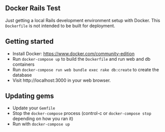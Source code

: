 Docker Rails Test
---

Just getting a local Rails development environment setup with Docker. This `Dockerfile` is not intended to be built for deployment.

## Getting started

- Install Docker: https://www.docker.com/community-edition
- Run `docker-compose up` to build the `Dockerfile` and run web and db containers
- Run `docker-compose run web bundle exec rake db:create` to create the database
- Visit http://localhost:3000 in your web browser.

## Updating gems

- Update your `Gemfile`
- Stop the `docker-compose` process (control-c or `docker-compose stop` depending on how you ran it)
- Run with `docker-compose up`
